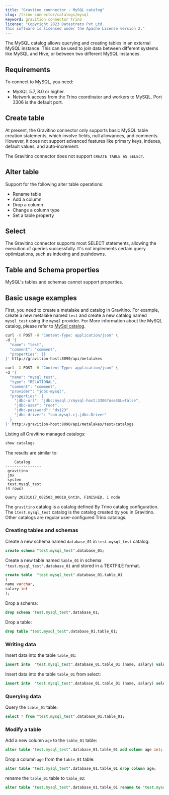 ```yaml
---
title: "Gravtino connnector - MySQL catalog"
slug: /trino-connector/catalogs/mysql
keyword: gravition connector trino
license: "Copyright 2023 Datastrato Pvt Ltd.
This software is licensed under the Apache License version 2."
---
```


The MySQL catalog allows querying and creating tables in an external MySQL instance. 
This can be used to join data between different systems like MySQL and Hive, or between two different MySQL instances.

## Requirements

To connect to MySQL, you need:
- MySQL 5.7, 8.0 or higher.
- Network access from the Trino coordinator and workers to MySQL. Port 3306 is the default port.

## Create table

At present, the Gravitino connector only supports basic MySQL table creation statements, which involve fields, null allowances, and comments. 
However, it does not support advanced features like primary keys, indexes, default values, and auto-increment.

The Gravitino connector does not support `CREATE TABLE AS SELECT`.

## Alter table

Support for the following alter table operations:
- Rename table
- Add a column
- Drop a column
- Change a column type
- Set a table property

## Select

The Gravitino connector supports most SELECT statements, allowing the execution of queries successfully.
It's not implements certain query optimizations, such as indexing and pushdowns.

## Table and Schema properties

MySQL's tables and schemas cannot support properties.

## Basic usage examples

First, you need to create a metalake and catalog in Gravitino.
For example, create a new metalake named `test` and create a new catalog named `mysql_test` using the `mysql` provider.
For More information about the MySQL catalog, please refer to [MySql catalog](../docs/jdbc-mysql-catalog).

```bash
curl -X POST -H "Content-Type: application/json" \
-d '{
  "name": "test",
  "comment": "comment",
  "properties": {}
}' http://gravition-host:8090/api/metalakes

curl -X POST -H "Content-Type: application/json" \
-d '{
  "name": "mysql_test",
  "type": "RELATIONAL",
  "comment": "comment",
  "provider": "jdbc-mysql",
  "properties": {
    "jdbc-url": "jdbc:mysql://mysql-host:3306?useSSL=false",
    "jdbc-user": "root",
    "jdbc-password": "ds123"
    "jdbc-driver": "com.mysql.cj.jdbc.Driver"
  }
}' http://gravition-host:8090/api/metalakes/test/catalogs
```

Listing all Gravitino managed catalogs:

```sql 
show catalogs
```

The results are similar to:

```text
    Catalog
----------------
 gravitino
 jmx
 system
 test.mysql_test
(4 rows)

Query 20231017_082503_00018_6nt3n, FINISHED, 1 node
```

The `gravitino` catalog is a catalog defined By Trino catalog configuration. 
The `1test.mysql_test` catalog is the catalog created by you in Gravitino.
Other catalogs are regular user-configured Trino catalogs.

### Creating tables and schemas

Create a new schema named `database_01` in `test.mysql_test` catalog.

```sql
create schema "test.mysql_test".database_01;
```

Create a new table named `table_01` in schema `"test.mysql_test".database_01` and stored in a TEXTFILE format.

```sql
create table  "test.mysql_test".database_01.table_01
(
name varchar,
salary int
);
```

Drop a schema:

```sql
drop schema "test.mysql_test".database_01;
```

Drop a table:

```sql
drop table "test.mysql_test".database_01.table_01;
```

### Writing data

Insert data into the table `table_01`:

```sql
insert into  "test.mysql_test".database_01.table_01 (name, salary) values ('ice', 12);
```

Insert data into the table `table_01` from select:

```sql
insert into  "test.mysql_test".database_01.table_01 (name, salary) select * from "test.mysql_test".database_01.table_01;
```

### Querying data

Query the `table_01` table:

```sql
select * from "test.mysql_test".database_01.table_01;
```

### Modify a table

Add a new column `age` to the `table_01` table:

```sql
alter table "test.mysql_test".database_01.table_01 add column age int;
```

Drop a column `age` from the `table_01` table:

```sql
alter table "test.mysql_test".database_01.table_01 drop column age;
```

rename the `table_01` table to `table_02`:

```sql
alter table "test.mysql_test".database_01.table_01 rename to "test.mysql_test".database_01.table_02;
```